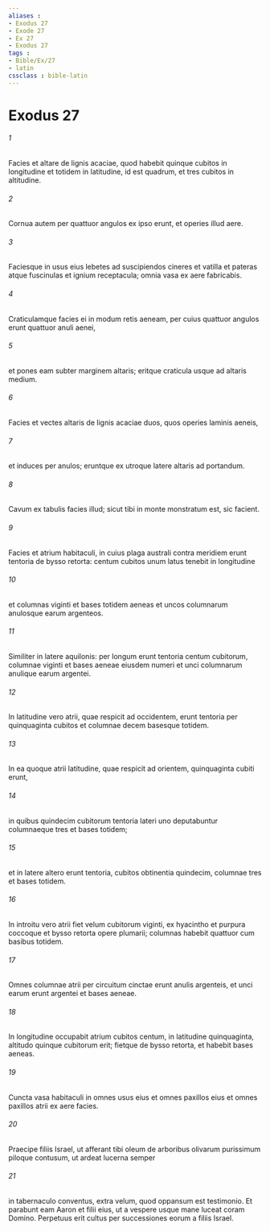 ```yaml
---
aliases : 
- Exodus 27
- Exode 27
- Ex 27
- Exodus 27
tags : 
- Bible/Ex/27
- latin
cssclass : bible-latin
---
```


# Exodus 27

###### 1
Facies et altare de lignis acaciae, quod habebit quinque cubitos in longitudine et totidem in latitudine, id est quadrum, et tres cubitos in altitudine. 
###### 2
Cornua autem per quattuor angulos ex ipso erunt, et operies illud aere. 
###### 3
Faciesque in usus eius lebetes ad suscipiendos cineres et vatilla et pateras atque fuscinulas et ignium receptacula; omnia vasa ex aere fabricabis. 
###### 4
Craticulamque facies ei in modum retis aeneam, per cuius quattuor angulos erunt quattuor anuli aenei, 
###### 5
et pones eam subter marginem altaris; eritque craticula usque ad altaris medium. 
###### 6
Facies et vectes altaris de lignis acaciae duos, quos operies laminis aeneis, 
###### 7
et induces per anulos; eruntque ex utroque latere altaris ad portandum. 
###### 8
Cavum ex tabulis facies illud; sicut tibi in monte monstratum est, sic facient.
###### 9
Facies et atrium habitaculi, in cuius plaga australi contra meridiem erunt tentoria de bysso retorta: centum cubitos unum latus tenebit in longitudine 
###### 10
et columnas viginti et bases totidem aeneas et uncos columnarum anulosque earum argenteos. 
###### 11
Similiter in latere aquilonis: per longum erunt tentoria centum cubitorum, columnae viginti et bases aeneae eiusdem numeri et unci columnarum anulique earum argentei. 
###### 12
In latitudine vero atrii, quae respicit ad occidentem, erunt tentoria per quinquaginta cubitos et columnae decem basesque totidem. 
###### 13
In ea quoque atrii latitudine, quae respicit ad orientem, quinquaginta cubiti erunt, 
###### 14
in quibus quindecim cubitorum tentoria lateri uno deputabuntur columnaeque tres et bases totidem; 
###### 15
et in latere altero erunt tentoria, cubitos obtinentia quindecim, columnae tres et bases totidem. 
###### 16
In introitu vero atrii fiet velum cubitorum viginti, ex hyacintho et purpura coccoque et bysso retorta opere plumarii; columnas habebit quattuor cum basibus totidem. 
###### 17
Omnes columnae atrii per circuitum cinctae erunt anulis argenteis, et unci earum erunt argentei et bases aeneae. 
###### 18
In longitudine occupabit atrium cubitos centum, in latitudine quinquaginta, altitudo quinque cubitorum erit; fietque de bysso retorta, et habebit bases aeneas. 
###### 19
Cuncta vasa habitaculi in omnes usus eius et omnes paxillos eius et omnes paxillos atrii ex aere facies.
###### 20
Praecipe filiis Israel, ut afferant tibi oleum de arboribus olivarum purissimum piloque contusum, ut ardeat lucerna semper 
###### 21
in tabernaculo conventus, extra velum, quod oppansum est testimonio. Et parabunt eam Aaron et filii eius, ut a vespere usque mane luceat coram Domino. Perpetuus erit cultus per successiones eorum a filiis Israel.
